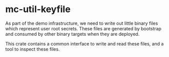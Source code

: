 mc-util-keyfile
========

As part of the demo infrastructure, we need to write out little binary
files which represent user root secrets. These files are generated by bootstrap
and consumed by other binary targets when they are deployed.

This crate contains a common interface to write and read these files, and a tool
to inspect these files.
